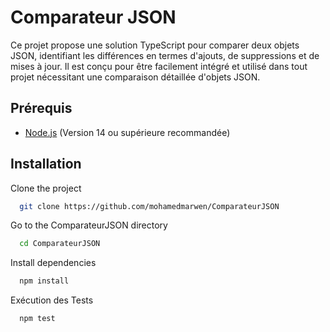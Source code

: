 
# Comparateur JSON

Ce projet propose une solution TypeScript pour comparer deux objets JSON, identifiant les différences en termes d'ajouts, de suppressions et de mises à jour. Il est conçu pour être facilement intégré et utilisé dans tout projet nécessitant une comparaison détaillée d'objets JSON.

## Prérequis

- [Node.js](https://nodejs.org/) (Version 14 ou supérieure recommandée)

## Installation

Clone the project

```bash
  git clone https://github.com/mohamedmarwen/ComparateurJSON
```

Go to the ComparateurJSON directory

```bash
  cd ComparateurJSON
```

Install dependencies

```bash
  npm install
```

Exécution des Tests

```bash
  npm test
```

